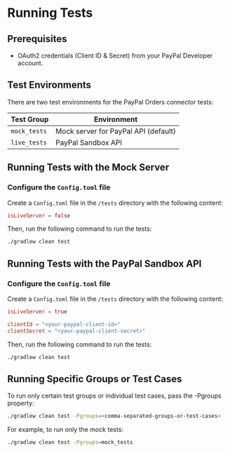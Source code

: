 # Running Tests

## Prerequisites

- OAuth2 credentials (Client ID & Secret) from your PayPal Developer account.

## Test Environments

There are two test environments for the PayPal Orders connector tests:

| Test Group   | Environment                          |
| ------------ | ------------------------------------ |
| `mock_tests` | Mock server for PayPal API (default) |
| `live_tests` | PayPal Sandbox API                   |

## Running Tests with the Mock Server

### Configure the `Config.toml` file

Create a `Config.toml` file in the `/tests` directory with the following content:

```toml
isLiveServer = false
```

Then, run the following command to run the tests:

```bash
./gradlew clean test
```

## Running Tests with the PayPal Sandbox API

### Configure the `Config.toml` file

Create a `Config.toml` file in the `/tests` directory with the following content:

```toml
isLiveServer = true

clientId = "<your-paypal-client-id>"
clientSecret = "<your-paypal-client-secret>"
```

Then, run the following command to run the tests:

```bash
./gradlew clean test
```

## Running Specific Groups or Test Cases

To run only certain test groups or individual test cases, pass the -Pgroups property:

```bash
./gradlew clean test -Pgroups=<comma-separated-groups-or-test-cases>
```

For example, to run only the mock tests:

```bash
./gradlew clean test -Pgroups=mock_tests
```
